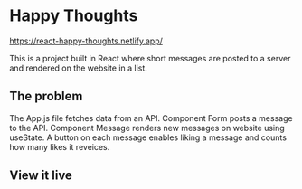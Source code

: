 # Happy Thoughts

https://react-happy-thoughts.netlify.app/

This is a project built in React where short messages are posted to a server and rendered on the website in a list.

## The problem

The App.js file fetches data from an API. 
Component Form posts a  message to the API.
Component Message renders new messages on website using useState.
A button on each message enables liking a message and counts how many likes it reveices.

## View it live



